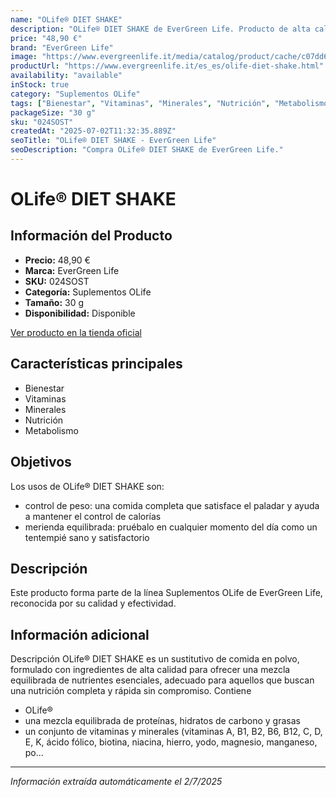 ```yaml
---
name: "OLife® DIET SHAKE"
description: "OLife® DIET SHAKE de EverGreen Life. Producto de alta calidad."
price: "48,90 €"
brand: "EverGreen Life"
image: "https://www.evergreenlife.it/media/catalog/product/cache/c07dd61d864357977e19899508bed4cf/s/k/sku-024sostcioc_1.png"
productUrl: "https://www.evergreenlife.it/es_es/olife-diet-shake.html"
availability: "available"
inStock: true
category: "Suplementos OLife"
tags: ["Bienestar", "Vitaminas", "Minerales", "Nutrición", "Metabolismo"]
packageSize: "30 g"
sku: "024SOST"
createdAt: "2025-07-02T11:32:35.889Z"
seoTitle: "OLife® DIET SHAKE - EverGreen Life"
seoDescription: "Compra OLife® DIET SHAKE de EverGreen Life."
---
```


# OLife® DIET SHAKE



## Información del Producto

- **Precio:** 48,90 €
- **Marca:** EverGreen Life
- **SKU:** 024SOST
- **Categoría:** Suplementos OLife
- **Tamaño:** 30 g
- **Disponibilidad:** Disponible

[Ver producto en la tienda oficial](https://www.evergreenlife.it/es_es/olife-diet-shake.html)

## Características principales

- Bienestar
- Vitaminas
- Minerales
- Nutrición
- Metabolismo


## Objetivos

Los usos de OLife® DIET SHAKE son:
- control de peso: una comida completa que satisface el paladar y ayuda a mantener el control de calorías
- merienda equilibrada: pruébalo en cualquier momento del día como un tentempié sano y satisfactorio


## Descripción

Este producto forma parte de la línea Suplementos OLife de EverGreen Life, reconocida por su calidad y efectividad.


## Información adicional

Descripción
        OLife® DIET SHAKE es un sustitutivo de comida en polvo, formulado con ingredientes de alta calidad para ofrecer una mezcla equilibrada de nutrientes esenciales, adecuado para aquellos que buscan una nutrición completa y rápida sin compromiso. Contiene
- OLife®
- una mezcla equilibrada de proteínas, hidratos de carbono y grasas
- un conjunto de vitaminas y minerales (vitaminas A, B1, B2, B6, B12, C, D, E, K, ácido fólico, biotina, niacina, hierro, yodo, magnesio, manganeso, po...

---

*Información extraída automáticamente el 2/7/2025*
